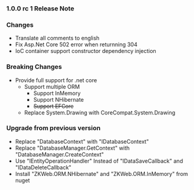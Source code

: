 ﻿### 1.0.0 rc 1 Release Note

### Changes

- Translate all comments to english
- Fix Asp.Net Core 502 error when returnning 304
- IoC container support constructor dependency injection

### Breaking Changes

- Provide full support for .net core
	- Support multiple ORM
		- Support InMemory
		- Support NHibernate
		- ~~Support EFCore~~
	- Replace System.Drawing with CoreCompat.System.Drawing

### Upgrade from previous version

- Replace "DatabaseContext" with "IDatabaseContext"
- Replace "DatabaseManager.GetContext" with "DatabaseManager.CreateContext"
- Use "IEntityOperationHandler" Instead of "IDataSaveCallback" and "IDataDeleteCallback"
- Install "ZKWeb.ORM.NHibernate" and "ZKWeb.ORM.InMemory" from nuget
